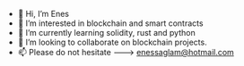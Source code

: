 - 👋 Hi, I’m Enes
- 👀 I’m interested in blockchain and smart contracts
- 🌱 I’m currently learning solidity, rust and python
- 💞️ I’m looking to collaborate on blockchain projects.
- 📫 Please do not hesitate ---> enessaglam@hotmail.com

<!---
enessm/enessm is a ✨ special ✨ repository because its `README.md` (this file) appears on your GitHub profile.
You can click the Preview link to take a look at your changes.
--->
